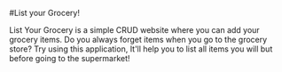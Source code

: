 #List your Grocery!


List Your Grocery is a simple CRUD website where you can add your grocery items. Do you always forget items when you go to the grocery store? Try using this application, It'll help you to list all items you will but before going to the supermarket!
